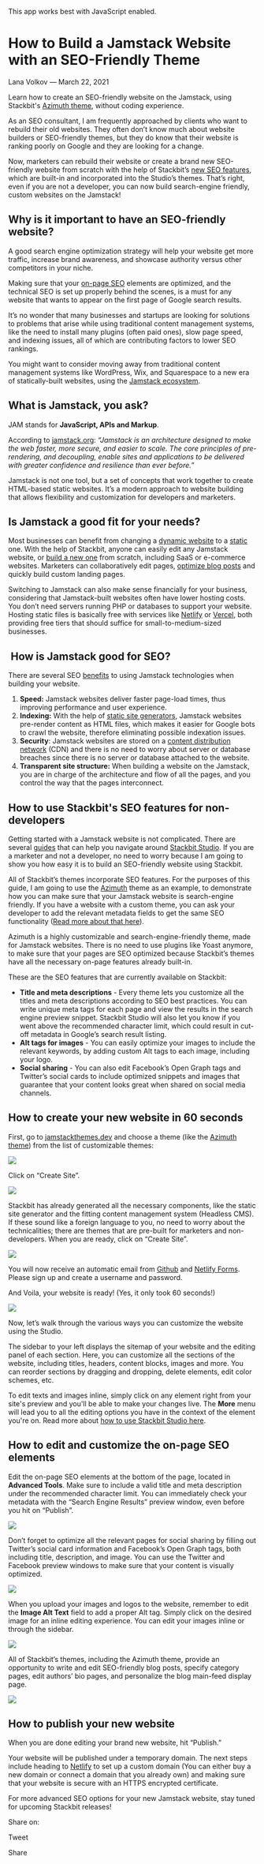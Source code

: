 This app works best with JavaScript enabled.

# How to Build a Jamstack Website with an SEO-Friendly Theme

Lana Volkov — March 22, 2021

Learn how to create an SEO-friendly website on the Jamstack, using Stackbit's [Azimuth theme](https://app.stackbit.com/create?theme=azimuth), without coding experience.

As an SEO consultant, I am frequently approached by clients who want to rebuild their old websites. They often don’t know much about website builders or SEO-friendly themes, but they do know that their website is ranking poorly on Google and they are looking for a change.

Now, marketers can rebuild their website or create a brand new SEO-friendly website from scratch with the help of Stackbit’s [new SEO features](https://stackbit.com/blog/seo-tools/), which are built-in and incorporated into the Studio’s themes. That’s right, even if you are not a developer, you can now build search-engine friendly, custom websites on the Jamstack!

## Why is it important to have an SEO-friendly website?

A good search engine optimization strategy will help your website get more traffic, increase brand awareness, and showcase authority versus other competitors in your niche.

Making sure that your [on-page SEO](https://backlinko.com/on-page-seo) elements are optimized, and the technical SEO is set up properly behind the scenes, is a must for any website that wants to appear on the first page of Google search results.

It’s no wonder that many businesses and startups are looking for solutions to problems that arise while using traditional content management systems, like the need to install many plugins (often paid ones), slow page speed, and indexing issues, all of which are contributing factors to lower SEO rankings.

You might want to consider moving away from traditional content management systems like WordPress, Wix, and Squarespace to a new era of statically-built websites, using the [Jamstack ecosystem](https://jamstack.wtf/).

## What is Jamstack, you ask? 

JAM stands for **JavaScript, APIs and Markup**.

According to [jamstack.org](https://jamstack.org/): _“Jamstack is an architecture designed to make the web faster, more secure, and easier to scale. The core principles of pre-rendering, and decoupling, enable sites and applications to be delivered with greater confidence and resilience than ever before.”_

Jamstack is not one tool, but a set of concepts that work together to create HTML-based static websites. It’s a modern approach to website building that allows flexibility and customization for developers and marketers.

## Is Jamstack a good fit for your needs?

Most businesses can benefit from changing a [dynamic website](https://wpamelia.com/static-vs-dynamic-website/) to a [static](https://dev.to/gtanyware/what-is-a-static-website-4k3o) one. With the help of Stackbit, anyone can easily edit any Jamstack website, or [build a new one](https://jamstackthemes.dev/) from scratch, including SaaS or e-commerce websites. Marketers can collaboratively edit pages, [optimize blog posts](https://serpwolf.net/blog/beginners-guide-writing-seo-friendly-blog-posts/) and quickly build custom landing pages.

Switching to Jamstack can also make sense financially for your business, considering that Jamstack-built websites often have lower hosting costs. You don’t need servers running PHP or databases to support your website. Hosting static files is basically free with services like [Netlify](http://netlify.com) or [Vercel](https://vercel.com/), both providing free tiers that should suffice for small-to-medium-sized businesses.

##  How is Jamstack good for SEO?

There are several SEO [benefits](https://jamstack.wtf/#benefits) to using Jamstack technologies when building your website.

1.  **Speed:** Jamstack websites deliver faster page-load times, thus improving performance and user experience.
2.  **Indexing:** With the help of [static site generators](https://jamstack.org/generators/), Jamstack websites pre-render content as HTML files, which makes it easier for Google bots to crawl the website, therefore eliminating possible indexation issues.
3.  **Security**: Jamstack websites are stored on a [content distribution network](https://www.cloudflare.com/learning/cdn/what-is-a-cdn/) (CDN) and there is no need to worry about server or database breaches since there is no server or database attached to the website.
4.  **Transparent site structure:** When building a website on the Jamstack, you are in charge of the architecture and flow of all the pages, and you control the way that the pages interconnect.

## How to use Stackbit's SEO features for non-developers

Getting started with a Jamstack website is not complicated. There are several [guides](https://www.stackbit.com/docs/using-stackbit/editing-content/) that can help you navigate around [Stackbit Studio](https://www.stackbit.com/blog/announcing-stackbit-studio/). If you are a marketer and not a developer, no need to worry because I am going to show you how easy it is to build an SEO-friendly website using Stackbit.

All of Stackbit’s themes incorporate SEO features. For the purposes of this guide, I am going to use the [Azimuth](https://app.stackbit.com/create?theme=azimuth) theme as an example, to demonstrate how you can make sure that your Jamstack website is search-engine friendly. If you have a website with a custom theme, you can ask your developer to add the relevant metadata fields to get the same SEO functionality ([Read more about that here](https://www.stackbit.com/docs/custom-themes/seo-features-in-custom-theme-on-stackbit/)).

Azimuth is a highly customizable and search-engine-friendly theme, made for Jamstack websites. There is no need to use plugins like Yoast anymore, to make sure that your pages are SEO optimized because Stackbit’s themes have all the necessary on-page features already built-in.

These are the SEO features that are currently available on Stackbit:

- **Title and meta descriptions** - Every theme lets you customize all the titles and meta descriptions according to SEO best practices. You can write unique meta tags for each page and view the results in the search engine preview snippet. Stackbit Studio will also let you know if you went above the recommended character limit, which could result in cut-off metadata in Google’s search result listing.
- **Alt tags for images** - You can easily optimize your images to include the relevant keywords, by adding custom Alt tags to each image, including your logo.
- **Social sharing** - You can also edit Facebook’s Open Graph tags and Twitter’s social cards to include optimized snippets and images that guarantee that your content looks great when shared on social media channels.

## How to create your new website in 60 seconds

First, go to [jamstackthemes.dev](https://jamstackthemes.dev/) and choose a theme (like the [Azimuth theme](https://jamstackthemes.dev/theme/stackbit-azimuth-unibit/)) from the list of customizable themes:

![](/images/select%20theme.PNG)

Click on “Create Site”.

![](/images/site%20builder.PNG)

Stackbit has already generated all the necessary components, like the static site generator and the fitting content management system (Headless CMS). If these sound like a foreign language to you, no need to worry about the technicalities; there are themes that are pre-built for marketers and non-developers. When you are ready, click on “Create Site”.

![](https://lh3.googleusercontent.com/StwV8PaJjnX1SeoU88S1Hbo0dq8jr6m8IAOyVWA8NAnsMyCjXUrKRXlaEGD1nue1aSbsxIGzbZ25Sw5UAuzXZYW-ofOp932Oz0SxKN9prVGktcw04gpuOFMgbUv1iJV416SH23Xl)

You will now receive an automatic email from [Github](http://github.com) and [Netlify Forms](https://www.netlify.com/products/forms/). Please sign up and create a username and password.

And Voila, your website is ready! (Yes, it only took 60 seconds!)

![](/images/azimuth1.png)

Now, let’s walk through the various ways you can customize the website using the Studio.

The sidebar to your left displays the sitemap of your website and the editing panel of each section. Here, you can customize all the sections of the website, including titles, headers, content blocks, images and more. You can reorder sections by dragging and dropping, delete elements, edit color schemes, etc.

To edit texts and images inline, simply click on any element right from your site's preview and you'll be able to make your changes live. The **More** menu will lead you to all the editing options you have in the context of the element you're on. Read more about [how to use Stackbit Studio here](https://www.stackbit.com/docs/using-stackbit/).

## How to edit and customize the on-page SEO elements

Edit the on-page SEO elements at the bottom of the page, located in **Advanced Tools**. Make sure to include a valid title and meta description under the recommended character limit. You can immediately check your metadata with the “Search Engine Results” preview window, even before you hit on “Publish”.

![](/images/metadata1.png)

Don’t forget to optimize all the relevant pages for social sharing by filling out Twitter’s social card information and Facebook’s Open Graph tags, both including title, description, and image. You can use the Twitter and Facebook preview windows to make sure that your content is visually optimized.

![](/images/social1.png)

When you upload your images and logos to the website, remember to edit the **Image Alt Text** field to add a proper Alt tag. Simply click on the desired image for an inline editing experience. You can edit your images inline or through the sidebar.

![](/images/ultra-robin.png)

All of Stackbit’s themes, including the Azimuth theme, provide an opportunity to write and edit SEO-friendly blog posts, specify category pages, edit authors’ bio pages, and personalize the blog main-feed display page.

![](https://lh5.googleusercontent.com/6IfgiLP-yqD7EbUrI2y2vCX7KomEVx753k41yEfLblWrcDDh_p_clKujiCnOrbPcUoDfAh8vBKQ07c8PNK_GJ5G9lyVl1jDmvwmwM77S7SWRssRQp0YSE9gILQ0syLw9HFTPmVBj)

## How to publish your new website

When you are done editing your brand new website, hit “Publish.”

Your website will be published under a temporary domain. The next steps include heading to [Netlify](http://netlify.com) to set up a custom domain (You can either buy a new domain or connect a domain that you already own) and making sure that your website is secure with an HTTPS encrypted certificate.

For more advanced SEO options for your new Jamstack website, stay tuned for upcoming Stackbit releases!

<span class="post-share-title">Share on:</span>

Tweet

Share

<!-- -->

<!-- -->
